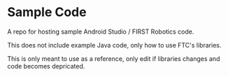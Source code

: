 # Sample Code
A repo for hosting sample Android Studio / FIRST Robotics code.

This does not include example Java code, only how to use FTC's libraries.

This is only meant to use as a reference, only edit if libraries changes and code becomes depricated.

